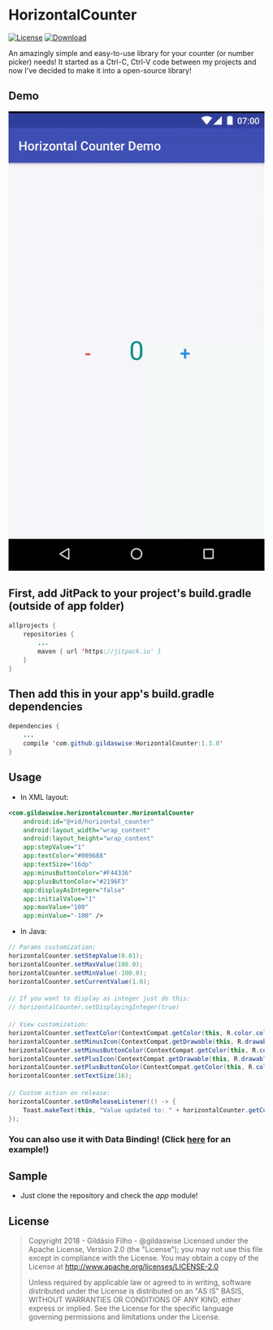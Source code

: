 # HorizontalCounter
[![License](https://img.shields.io/badge/license-Apache%202-green.svg)](https://www.apache.org/licenses/LICENSE-2.0)
[![Download](https://jitpack.io/v/gildaswise/HorizontalCounter.svg)](https://jitpack.io/#gildaswise/HorizontalCounter)

An amazingly simple and easy-to-use library for your counter (or number picker) needs! It started as a Ctrl-C, Ctrl-V code between my projects and now I've decided to make it into a open-source library!

## Demo

![GIF](https://raw.githubusercontent.com/gildaswise/HorizontalCounter/master/art/demo.gif)

## First, add JitPack to your project's build.gradle (outside of app folder)

```java
allprojects {
    repositories {
        ...
        maven { url 'https://jitpack.io' }
    }
}
```

## Then add this in your app's build.gradle dependencies

```java
dependencies {
    ...
    compile 'com.github.gildaswise:HorizontalCounter:1.3.0'
}
```

## Usage

* In XML layout:

```xml
<com.gildaswise.horizontalcounter.HorizontalCounter
    android:id="@+id/horizontal_counter"
    android:layout_width="wrap_content"
    android:layout_height="wrap_content"
    app:stepValue="1"
    app:textColor="#009688"
    app:textSize="16dp"
    app:minusButtonColor="#F44336"
    app:plusButtonColor="#2196F3"
    app:displayAsInteger="false"
    app:initialValue="1"
    app:maxValue="100"
    app:minValue="-100" />
```

* In Java:

```java
// Params customization:
horizontalCounter.setStepValue(0.01);
horizontalCounter.setMaxValue(100.0);
horizontalCounter.setMinValue(-100.0);
horizontalCounter.setCurrentValue(1.0);

// If you want to display as integer just do this:
// horizontalCounter.setDisplayingInteger(true)

// View customization:
horizontalCounter.setTextColor(ContextCompat.getColor(this, R.color.colorAccent));
horizontalCounter.setMinusIcon(ContextCompat.getDrawable(this, R.drawable.chevron_down));
horizontalCounter.setMinusButtonColor(ContextCompat.getColor(this, R.color.colorPrimary));
horizontalCounter.setPlusIcon(ContextCompat.getDrawable(this, R.drawable.chevron_up));
horizontalCounter.setPlusButtonColor(ContextCompat.getColor(this, R.color.colorPrimaryDark));
horizontalCounter.setTextSize(16);

// Custom action on release:
horizontalCounter.setOnReleaseListener(() -> {
    Toast.makeText(this, "Value updated to: " + horizontalCounter.getCurrentValue(), Toast.LENGTH_SHORT).show();
});
```

### You can also use it with Data Binding! (Click [here](https://github.com/gildaswise/HorizontalCounter/blob/master/app/src/main/java/com/gildaswise/horizontalcounterdemo/MainActivityDataBinding.kt) for an example!)

## Sample

* Just clone the repository and check the *app* module!

## License

> Copyright 2018 - Gildásio Filho - @gildaswise
> Licensed under the Apache License, Version 2.0 (the "License");
> you may not use this file except in compliance with the License.
> You may obtain a copy of the License at
> http://www.apache.org/licenses/LICENSE-2.0
> 
> Unless required by applicable law or agreed to in writing, software
> distributed under the License is distributed on an "AS IS" BASIS,
> WITHOUT WARRANTIES OR CONDITIONS OF ANY KIND, either express or implied.
> See the License for the specific language governing permissions and
> limitations under the License.
